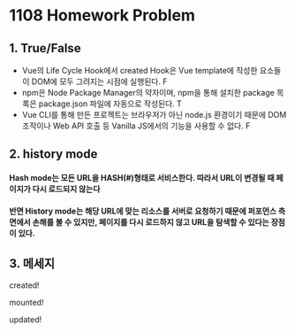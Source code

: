 # 1108 Homework Problem



## 1. True/False

- Vue의 Life Cycle Hook에서 created Hook은 Vue template에 작성한 요소들이
  DOM에 모두 그려지는 시점에 실행된다. F
- npm은 Node Package Manager의 약자이며, npm을 통해 설치한 package 목록은
  package.json 파일에 자동으로 작성된다. T
- Vue CLI를 통해 만든 프로젝트는 브라우저가 아닌 node.js 환경이기 때문에 DOM 조작이나
  Web API 호출 등 Vanilla JS에서의 기능을 사용할 수 없다. F





## 2. history mode



#### Hash mode는 모든 URL을 HASH(#)형태로 서비스한다. 따라서 URL이 변경될 때 페이지가 다시 로드되지 않는다

#### 반면 History mode는 해당 URL에 맞는 리소스를 서버로 요청하기 때문에 퍼포먼스 측면에서 손해를 볼 수 있지만,  페이지를 다시 로드하지 않고 URL을 탐색할 수 있다는 장점이 있다.

## 3. 메세지

created!

mounted!

updated!